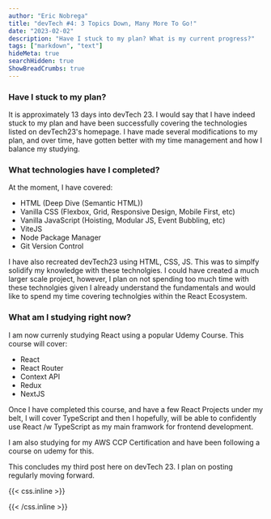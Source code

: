 ```yaml
---
author: "Eric Nobrega"
title: "devTech #4: 3 Topics Down, Many More To Go!"
date: "2023-02-02"
description: "Have I stuck to my plan? What is my current progress?"
tags: ["markdown", "text"]
hideMeta: true
searchHidden: true
ShowBreadCrumbs: true
---
```


### Have I stuck to my plan?
It is approximately 13 days into devTech 23. I would say that I have indeed stuck to my plan and have been successfully covering the technologies listed on devTech23's homepage. I have made several modifications to my plan, and over time, have gotten better with my time management and how I balance my studying.

### What technologies have I completed?
At the moment, I have covered: 
- HTML (Deep Dive (Semantic HTML))
- Vanilla CSS (Flexbox, Grid, Responsive Design, Mobile First, etc)
- Vanilla JavaScript (Hoisting, Modular JS, Event Bubbling, etc)
- ViteJS
- Node Package Manager
- Git Version Control

I have also recreated devTech23 using HTML, CSS, JS. This was to simplfy solidify my knowledge with these technolgies. I could have created a much larger scale project, however, I plan on not spending too much time with these technolgies given I already understand the fundamentals and would like to spend my time covering technolgies within the React Ecosystem.

### What am I studying right now?
I am now currenly studying React using a popular Udemy Course. This course will cover:
- React
- React Router
- Context API
- Redux
- NextJS

Once I have completed this course, and have a few React Projects under my belt, I will cover TypeScript and then I hopefully, will be able to confidently use React /w TypeScript as my main framwork for frontend development.

I am also studying for my AWS CCP Certification and have been following a course on udemy for this.

This concludes my third post here on devTech 23. I plan on posting regularly moving forward.

{{< css.inline >}}

<style>
.canon { background: white; width: 100%; height: auto; }
</style>

{{< /css.inline >}}
